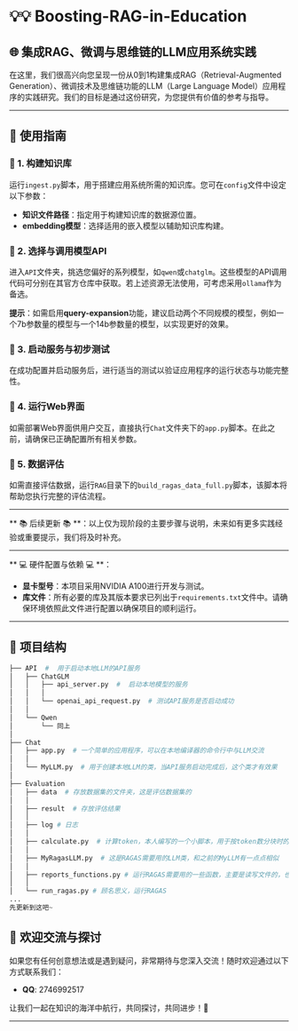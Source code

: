 # 💡💡 Boosting-RAG-in-Education
## 🌐 集成RAG、微调与思维链的LLM应用系统实践

在这里，我们很高兴向您呈现一份从0到1构建集成RAG（Retrieval-Augmented Generation）、微调技术及思维链功能的LLM（Large Language Model）应用程序的实践研究。我们的目标是通过这份研究，为您提供有价值的参考与指导。

---

## 🚀 使用指南

### 🌟 1. 构建知识库

运行`ingest.py`脚本，用于搭建应用系统所需的知识库。您可在`config`文件中设定以下参数：

- **知识文件路径**：指定用于构建知识库的数据源位置。
- **embedding模型**：选择适用的嵌入模型以辅助知识库构建。

### 🌟 2. 选择与调用模型API

进入`API`文件夹，挑选您偏好的系列模型，如`qwen`或`chatglm`。这些模型的API调用代码可分别在其官方仓库中获取。若上述资源无法使用，可考虑采用`ollama`作为备选。

**提示**：如需启用**query-expansion**功能，建议启动两个不同规模的模型，例如一个7b参数量的模型与一个14b参数量的模型，以实现更好的效果。

### 🌟 3. 启动服务与初步测试

在成功配置并启动服务后，进行适当的测试以验证应用程序的运行状态与功能完整性。

### 🌟 4. 运行Web界面

如需部署Web界面供用户交互，直接执行`Chat`文件夹下的`app.py`脚本。在此之前，请确保已正确配置所有相关参数。

### 🌟 5. 数据评估

如需直接评估数据，运行`RAG`目录下的`build_ragas_data_full.py`脚本，该脚本将帮助您执行完整的评估流程。

---

** 📚 后续更新 📚 **：以上仅为现阶段的主要步骤与说明，未来如有更多实践经验或重要提示，我们将及时补充。

---

** 💻 硬件配置与依赖 💻 **：

- **显卡型号**：本项目采用NVIDIA A100进行开发与测试。
- **库文件**：所有必要的库及其版本要求已列出于`requirements.txt`文件中。请确保环境依照此文件进行配置以确保项目的顺利运行。

---

## 📜 项目结构

 ```python
├── API  #  用于启动本地LLM的API服务
│   ├── ChatGLM
│   │   ├── api_server.py  #  启动本地模型的服务
│   │   │ 
│   │   └── openai_api_request.py  # 测试API服务是否启动成功
│   │
│   └── Qwen
│       └── 同上
│ 
├── Chat
│   ├── app.py  # 一个简单的应用程序，可以在本地编译器的命令行中与LLM交流
│   │   
│   └── MyLLM.py  # 用于创建本地LLM的类，当API服务启动完成后，这个类才有效果
│    
├── Evaluation
│   ├── data  # 存放数据集的文件夹，这是评估数据集的   
│   │     
│   ├── result  # 存放评估结果      
│   │      
│   ├── log # 日志
│   │   
│   ├── calculate.py  # 计算token，本人编写的一个小脚本，用于按token数分块时的对比
│   │   
│   ├── MyRagasLLM.py  # 这是RAGAS需要用的LLM类，和之前的MyLLM有一点点相似  
│   │
│   ├── reports_functions.py # 运行RAGAS需要用的一些函数，主要是读写文件的，也算是一个脚本
│   │ 
│   └── run_ragas.py # 顾名思义，运行RAGAS
...
先更新到这吧~
 ```

## 🌟 欢迎交流与探讨

如果您有任何创意想法或是遇到疑问，非常期待与您深入交流！随时欢迎通过以下方式联系我们：

- **QQ**: 2746992517

让我们一起在知识的海洋中航行，共同探讨，共同进步！🤝

---
